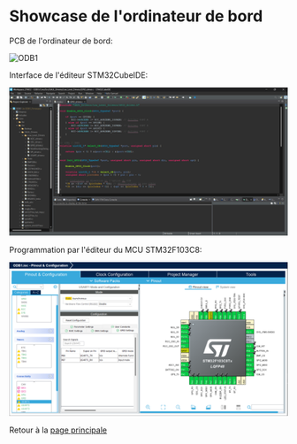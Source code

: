 # Showcase de l'ordinateur de bord

PCB de l'ordinateur de bord:

![ODB1](./Showcsae/ODB1_PCB.png)

Interface de l'éditeur STM32CubeIDE:

![Interface](./Showcase/STM32_CubeIDE_interface.png)

Programmation par l'éditeur du MCU STM32F103C8:

![Programmation du MCU](./Showcase/STM32_CubeIDE_MCU.png)

Retour à la [page principale](../README.md)
